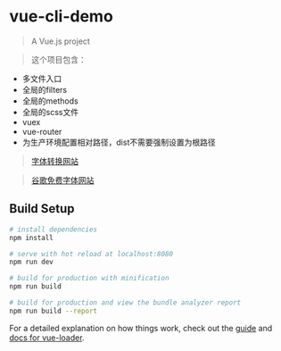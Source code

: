 # vue-cli-demo

> A Vue.js project

> 这个项目包含：

- 多文件入口
- 全局的filters
- 全局的methods
- 全局的scss文件
- vuex
- vue-router
- 为生产环境配置相对路径，dist不需要强制设置为根路径

> [字体转换网站](https://www.fontsquirrel.com/tools/webfont-generator)

> [谷歌免费字体网站](https://fonts.google.com/)


## Build Setup

``` bash
# install dependencies
npm install

# serve with hot reload at localhost:8080
npm run dev

# build for production with minification
npm run build

# build for production and view the bundle analyzer report
npm run build --report
```

For a detailed explanation on how things work, check out the [guide](http://vuejs-templates.github.io/webpack/) and [docs for vue-loader](http://vuejs.github.io/vue-loader).
